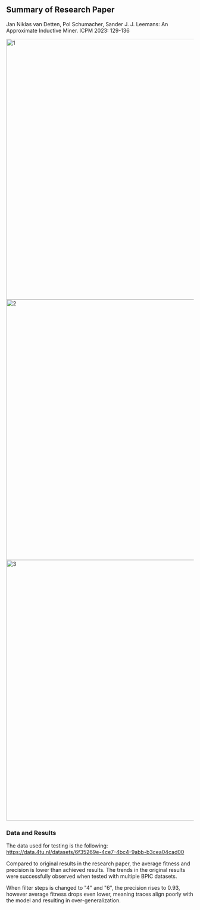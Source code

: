 ## Summary of Research Paper

Jan Niklas van Detten, Pol Schumacher, Sander J. J. Leemans: An Approximate Inductive Miner. ICPM 2023: 129-136

<img width="700" alt="1" src="https://github.com/user-attachments/assets/4ae2f32e-73fb-431c-acd4-0f99a14aa78f" />
<img width="700" alt="2" src="https://github.com/user-attachments/assets/8781359e-e311-4175-83a5-94d0fcdccec4" />
<img width="700" alt="3" src="https://github.com/user-attachments/assets/6bb09169-8642-49ee-9b85-ec6f57b3367f" />

### Data and Results
The data used for testing is the following:
https://data.4tu.nl/datasets/6f35269e-4ce7-4bc4-9abb-b3cea04cad00

Compared to original results in the research paper, the average fitness and precision is lower than achieved results.
The trends in the original results were successfully observed when tested with multiple BPIC datasets.

When filter steps is changed to "4" and "6", the precision rises to 0.93, however average fitness drops even lower, meaning traces align poorly with the model and resulting in over-generalization.
